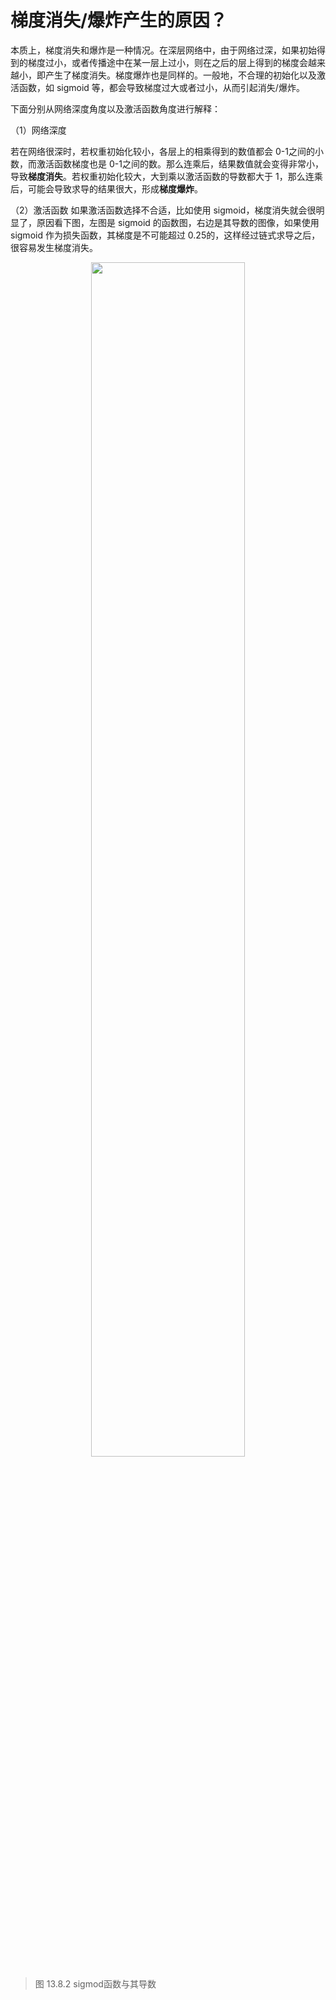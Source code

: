 

# 梯度消失/爆炸产生的原因？

本质上，梯度消失和爆炸是一种情况。在深层网络中，由于网络过深，如果初始得到的梯度过小，或者传播途中在某一层上过小，则在之后的层上得到的梯度会越来越小，即产生了梯度消失。梯度爆炸也是同样的。一般地，不合理的初始化以及激活函数，如 sigmoid 等，都会导致梯度过大或者过小，从而引起消失/爆炸。

下面分别从网络深度角度以及激活函数角度进行解释：

（1）网络深度

若在网络很深时，若权重初始化较小，各层上的相乘得到的数值都会 0-1之间的小数，而激活函数梯度也是 0-1之间的数。那么连乘后，结果数值就会变得非常小，导致**梯度消失**。若权重初始化较大，大到乘以激活函数的导数都大于 1，那么连乘后，可能会导致求导的结果很大，形成**梯度爆炸**。

（2）激活函数
如果激活函数选择不合适，比如使用 sigmoid，梯度消失就会很明显了，原因看下图，左图是 sigmoid 的函数图，右边是其导数的图像，如果使用 sigmoid 作为损失函数，其梯度是不可能超过 0.25的，这样经过链式求导之后，很容易发生梯度消失。
<p align="center">
    <img width="70%" height="70%" src="http://images.iterate.site/blog/image/20190722/EPNd4hEggYRD.png?imageslim">
</p>



> 图 13.8.2 sigmod函数与其导数
